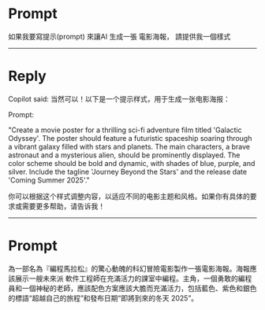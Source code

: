 # Prompt
如果我要寫提示(prompt) 來讓AI 生成一張 電影海報， 請提供我一個樣式


---
# Reply 
Copilot said:
当然可以！以下是一个提示样式，用于生成一张电影海报：

Prompt:

"Create a movie poster for a thrilling sci-fi adventure film titled 'Galactic Odyssey'. The poster should feature a futuristic spaceship soaring through a vibrant galaxy filled with stars and planets. The main characters, a brave astronaut and a mysterious alien, should be prominently displayed. The color scheme should be bold and dynamic, with shades of blue, purple, and silver. Include the tagline 'Journey Beyond the Stars' and the release date 'Coming Summer 2025'."

你可以根据这个样式调整内容，以适应不同的电影主题和风格。如果你有具体的要求或需要更多帮助，请告诉我！


---
# Prompt
為一部名為『編程馬拉松』的驚心動魄的科幻冒險電影製作一張電影海報。海報應該展示一艘未來派 軟件工程師在充滿活力的課室中編程。主角，一個勇敢的編程員和一個神秘的老師，應該配色方案應該大膽而充滿活力，包括藍色、紫色和銀色的標語“超越自己的旅程”和發布日期“即將到來的冬天 2025”。
